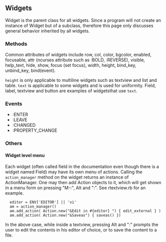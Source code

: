 ## Widgets

Widget is the parent class for all widgets. Since a program will not create an instance of Widget but of a subclass, therefore this page only discusses general behavior inherited by all widgets.

### Methods

Common attributes of widgets include row, col, color, bgcolor, enabled, focusable, attr (ncurses attribute such as :BOLD, :REVERSE), visible, help_text, hide, show, focus (set focus), width, height, bind_key, unbind_key, bind(event). 

`height` is only applicable to multiline widgets such as textview and list and table. 
`text` is applicable to some widgets and is used for uniformity. Field, label, textview and button are examples of widgetsthat use `text`.

### Events

- :ENTER
- :LEAVE
- :CHANGED
- :PROPERTY_CHANGE

### Others

#### Widget level menu
   
   Each widget (often called field in the documentation even though there is a widget named Field) may have its own menu of actions.
   Calling the `action_manager` method on the widget returns an instance of ActionManager. One may then add Action objects to it, which will get shown in a menu form on pressing "M-:", Alt and ":". See rtextview.rb for an example.

      editor = ENV['EDITOR'] || 'vi'
      am = action_manager()
      am.add_action( Action.new("&Edit in #{editor} ") { edit_external } )
      am.add_action( Action.new("&Saveas") { saveas() })

In the above case, while inside a textview, pressing Alt and ":" prompts the user to edit the contents in his editor of choice, or to save the content to a file.
